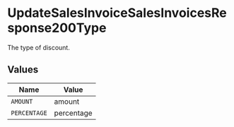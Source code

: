 # UpdateSalesInvoiceSalesInvoicesResponse200Type

The type of discount.


## Values

| Name         | Value        |
| ------------ | ------------ |
| `AMOUNT`     | amount       |
| `PERCENTAGE` | percentage   |